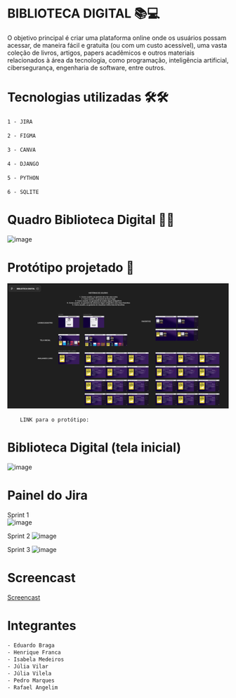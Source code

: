 # BIBLIOTECA DIGITAL 📚💻

O objetivo principal é criar uma plataforma online onde os usuários possam acessar, de maneira fácil e gratuita (ou com um custo acessível), uma vasta coleção de livros, artigos, papers acadêmicos e outros materiais relacionados à área da tecnologia, como programação, inteligência artificial, cibersegurança, engenharia de software, entre outros.

# Tecnologias utilizadas 🛠️🛠
    1 - JIRA
  
    2 - FIGMA
  
    3 - CANVA

    4 - DJANGO

    5 - PYTHON

    6 - SQLITE
    
# Quadro Biblioteca Digital 🧠🧠
![image](https://github.com/user-attachments/assets/e25cbdbb-7db6-4d93-9728-775a98e47fff)
# Protótipo projetado 🚀
![image](docs/images/Design_Figma.png)

        LINK para o protótipo: 

# Biblioteca Digital (tela inicial)
![image](https://github.com/user-attachments/assets/ecda3f3c-a7a1-4758-983f-d01df29983bf)


# Painel do Jira
Sprint 1    
![image](https://github.com/user-attachments/assets/ce78caec-5217-4633-b2d0-aad12f602f73)

Sprint 2
![image](https://github.com/user-attachments/assets/daba1e31-efcc-4dbc-a7f2-6c88147d8782)

Sprint 3
![image](https://github.com/user-attachments/assets/9b7153f2-1ed5-4720-b154-3f639d5b1a44)

# Screencast
[Screencast](https://youtu.be/3ms2Ft_ExKs?si=zFvxZWloBMVlVpE5)

# Integrantes
    - Eduardo Braga
    - Henrique Franca
    - Isabela Medeiros
    - Júlia Vilar
    - Júlia Vilela
    - Pedro Marques
    - Rafael Angelim

